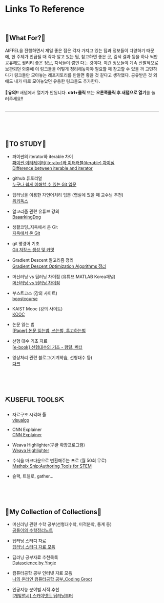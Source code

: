 # Links To Reference

<br>

## 📌What For?📌
AIFFEL을 진행하면서 제일 좋은 점은 각자 가지고 있는 팁과 정보들이 다양하기 때문에, 한 주제가 언급될 때 각자 알고 있는 팁, 참고하면 좋은 곳, 검색 결과 등을 하나 씩만 공유해도 퀄리티 좋은 정보, 지식들이 쌓인 다는 것이다.
이런 정보들이 계속 산발적으로 보관되던 와중에 이 링크들을 어떻게 정리해놓아야 필요할 때 참고할 수 있을 까 고민하다가 링크들만 모아놓는 레포지토리를 만들면 좋을 것 같다고 생각했다. 공유받은 것 외에도 내가 따로 모아놓았던 유용한 링크들도 추가한다.
<br><br>
📢**유의!!** 새탭에서 열기가 안됩니다. **ctrl+클릭** 또는 **오른쪽클릭 후 새탭으로 열기**를 눌러주세요!!
<br><br>

---

<br><br><br>

## 📖TO STUDY📖

- 파이썬의 iterator와 iterable 차이<br>
[파이썬 이터레이터(iterator)와 이터러블(iterable) 차이점](https://sikaleo.tistory.com/61)<br>
[Difference between iterable and iterator](https://www.geeksforgeeks.org/python-difference-iterable-iterator/)

- github 튜토리얼<br>
[누구나 쉽게 이해할 수 있는 Git 입문](https://backlog.com/git-tutorial/kr/stepup/stepup1_1.html)

- 딥러닝을 이용한 자연어처리 입문 (랩실에 있을 때 교수님 추천)<br>
[위키독스](https://wikidocs.net/book/2155)

- 알고리즘 관련 유튜브 강의<br>
[BaaarkingDog](https://www.youtube.com/c/BaaarkingDog/videos)

- 생활코딩_지옥에서 온 Git<br>
[지옥에서 온 Git](https://opentutorials.org/module/2676)

- git 명령어 기초<br>
[Git 저장소 생성 및 커밋](https://ifuwanna.tistory.com/193)

- Gradient Descent 알고리즘 정리<br>
[Gradient Descent Optimization Algorithms 정리](http://shuuki4.github.io/deep%20learning/2016/05/20/Gradient-Descent-Algorithm-Overview.html)

- 머신러닝 vs 딥러닝 차이점 (유튜브 MATLAB Korea채널)<br>
[머신러닝 vs 딥러닝 차이점](https://www.youtube.com/watch?v=8A5zGR66pWw&ab_channel=MATLABKorea)

- 부스트코스 (강의 사이트)<br>
[boostcourse](https://www.boostcourse.org/)

- KAIST Mooc (강의 사이트)<br>
[KOOC](https://kaist.edwith.org/)

- 논문 읽는 법<br>
[[Paper] 논문 읽는법, 쓰는법, 투고하는법](https://theorydb.github.io/dev/2019/08/27/dev-papertomath-paper-io/)

- 선형 대수 기초 자료<br>
[[e-book] 선형대수의 기초 - 행렬, 벡터 ](https://blog.daum.net/eigenvalue/10856412)

- 영상처리 관련 블로그(기계학습, 선형대수 등)<br>
[다크 ](https://darkpgmr.tistory.com/)

<br><br><br>

## ⛏USEFUL TOOLS⛏

- 자료구조 시각화 툴<br>
[visualgo](https://visualgo.net/en/heap?slide=1)

- CNN Explainer<br>
[CNN Explainer](https://poloclub.github.io/cnn-explainer/)

- Weava Highlighter(구글 확장프로그램)<br>
[Weava Highlighter](https://chrome.google.com/webstore/detail/weava-highlighter-pdf-web/cbnaodkpfinfiipjblikofhlhlcickei)

- 수식을 마크다운으로 변환해주는 프로 (월 50회 무료)<br>
[Mathpix Snip:Authoring Tools for STEM](https://mathpix.com/?fbclid=IwAR2c4VS_rX1nqdoKoonltwe6SS8JZ8j_1XWKzO0SmDrlHR6-yYfz-V-ZjLg)

- 슬랙, 트렐로, gather...


<br><br><br>

## 📂My Collection of Collections📂

- 머신러닝 관련 수학 공부(선형대수학, 미적분학, 통계 등)<br>
[공돌이의 수학정리노트](https://angeloyeo.github.io/2020/09/07/basic_vector_operation.html)

- 딥러닝 스터디 자료<br>
[딥러닝 스터디 자료 모음](https://bbongcol.github.io/deep-learning-bookmarks/)

- 딥러닝 공부자료 추천목록<br>
[Datascience by Yngie](https://yngie-c.github.io/daily/2020/11/15/have_studied/)

- 컴퓨터공학 공부 인터넷 자료 모음<br>
[나의 온라인 컴퓨터공학 공부_Coding Groot](https://coding-groot.tistory.com/93)

- 인공지능 분야별 서적 추천<br>
[[개앞맵시] 스카이넷도 딥러닝부터](https://www.mindmeister.com/ko/812276967/_?fullscreen=1#)



